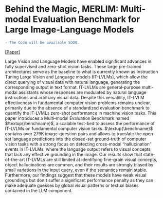 # Behind the Magic, MERLIM: Multi-modal Evaluation Benchmark for Large Image-Language Models

```diff
- The Code will be available SOON.
```
[[Paper]]()

Large Vision and Language Models have enabled significant advances in fully supervised and zero-shot vision tasks. These large pre-trained architectures serve as the baseline to what is currently known as Instruction Tuning Large Vision and Language models (IT-LVLMs), which allow the direct querying of visual data with natural language, generating the corresponding output in text format. IT-LVLMs are general-purpose multi-modal assistants whose responses are modulated by natural language instructions and arbitrary visual data. Despite this versatility, IT-LVLM effectiveness in fundamental computer vision problems remains unclear, primarily due to the absence of a standardized evaluation benchmark to quantify the IT-LVMLs zero-shot performance in machine vision tasks. This paper introduces a Multi-modal Evaluation Benchmark named $\textup{\benchname}$, a scalable test-bed to assess the performance of IT-LVLMs on fundamental computer vision tasks. $\textup{\benchname}$ contains over 279K image-question pairs and allows to translate the open-set language predictions into the closed-set ground-truth of computer vision tasks with a strong focus on detecting cross-modal “hallucination” events in IT-LVLMs, where the language output refers to visual concepts that lack any effective grounding in the image. Our results show that state-of-the-art IT-LVMLs are still limited at identifying fine-grain visual concepts, object hallucinations are common, and their results are strongly biased by small variations in the input query, even if the semantics remain stable. Furthermore, our findings suggest that these models have weak visual groundings but don't suffer a significant performance penalty as they can make adequate guesses by global visual patterns or textual biases contained in the LLM component.


